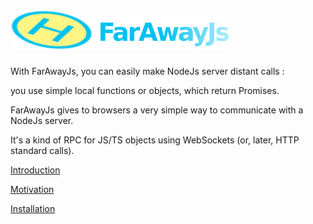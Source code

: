 # ![](/docs/FarAwayJs.png)

With FarAwayJs,  you can easily make NodeJs server distant calls : 

  you use simple local functions or objects, which return Promises.

FarAwayJs gives to browsers a very simple way to communicate with a NodeJs server.

It's a kind of RPC for JS/TS objects using WebSockets \(or, later, HTTP standard calls\).

[Introduction](/introduction.md)

[Motivation](/docs/motivation.md "Motivation")

[Installation](/docs/installation.md)

